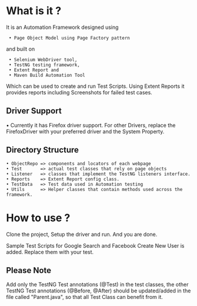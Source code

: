 # What is it ?
It is an Automation Framework designed using 
```
 • Page Object Model using Page Factory pattern
```
and built on 
``` 
 • Selenium WebDriver tool, 
 • TestNG testing framework,
 • Extent Report and
 • Maven Build Automation Tool
```
Which can be used to create and run Test Scripts. Using Extent Reports it provides reports including Screenshots for failed test cases. 

## Driver Support
• Currently it has Firefox driver support. For other Drivers, replace the FirefoxDriver with your preferred driver and the System Property.

## Directory Structure
```
• ObjectRepo => components and locators of each webpage
• Test       => actual test classes that rely on page objects
• Listener   => classes that implement the TestNG listeners interface.
• Reports    => Extent Report config class.
• TestData   => Test data used in Automation testing
• Utils      => Helper classes that contain methods used across the framework.
```

# How to use ?
Clone the project, Setup the driver and run. And you are done.

Sample Test Scripts for Google Search and Facebook Create New User is added. Replace them with your test.


## Please Note
Add only the TestNG Test annotations (@Test) in the test classes, the other TestNG Test annotations (@Before, @After) should be updated/added in the file called "Parent.java", so that all Test Class can benefit from it.
